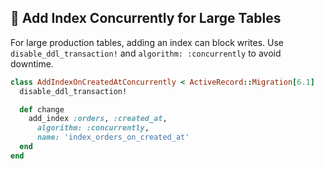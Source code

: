 ## 🚀 Add Index Concurrently for Large Tables

For large production tables, adding an index can block writes. Use `disable_ddl_transaction!` and `algorithm: :concurrently` to avoid downtime.

```ruby
class AddIndexOnCreatedAtConcurrently < ActiveRecord::Migration[6.1]
  disable_ddl_transaction!

  def change
    add_index :orders, :created_at,
      algorithm: :concurrently,
      name: 'index_orders_on_created_at'
  end
end
```
